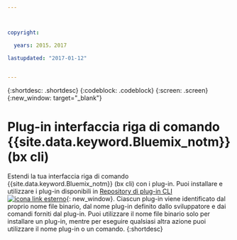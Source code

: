 ```yaml
---



copyright:

  years: 2015，2017

lastupdated: "2017-01-12"


---
```


{:shortdesc: .shortdesc}
{:codeblock: .codeblock}
{:screen: .screen}
{:new_window: target="_blank"}

# Plug-in interfaccia riga di comando {{site.data.keyword.Bluemix_notm}} (bx cli)

Estendi la tua interfaccia riga di comando {{site.data.keyword.Bluemix_notm}} (bx cli) con i plug-in. Puoi installare e utilizzare i plug-in disponibili in [Repository di plug-in CLI ![icona link esterno](../icons/launch-glyph.svg)](http://plugins.ng.bluemix.net/){: new_window}. Ciascun plug-in viene identificato dal proprio nome file binario, dal nome plug-in definito dallo sviluppatore e dai comandi forniti dal plug-in. Puoi utilizzare il nome file binario solo per installare un plug-in, mentre per eseguire qualsiasi altra azione puoi utilizzare il nome plug-in o un comando.
{:shortdesc}
